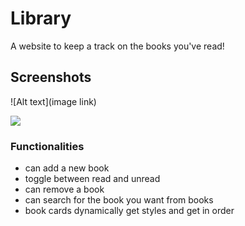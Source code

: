 # Library

A website to keep a track on the books you've read!

## Screenshots
![Alt text](image link)

![]("assets/")

### Functionalities

- can add a new book
- toggle between read and unread
- can remove a book
- can search for the book you want from books
- book cards dynamically get styles and get in order
